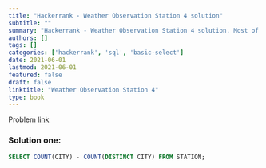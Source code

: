 ```yaml
---
title: "Hackerrank - Weather Observation Station 4 solution"
subtitle: ""
summary: "Hackerrank - Weather Observation Station 4 solution. Most of the solutions are written in Python and Javascript, when possible multiple solutions are added."
authors: []
tags: []
categories: ['hackerrank', 'sql', 'basic-select']
date: 2021-06-01
lastmod: 2021-06-01
featured: false
draft: false
linktitle: "Weather Observation Station 4"
type: book
---
```

Problem [link](https://www.hackerrank.com/challenges/weather-observation-station-4)

### Solution one:

```sql
SELECT COUNT(CITY) - COUNT(DISTINCT CITY) FROM STATION;
```
